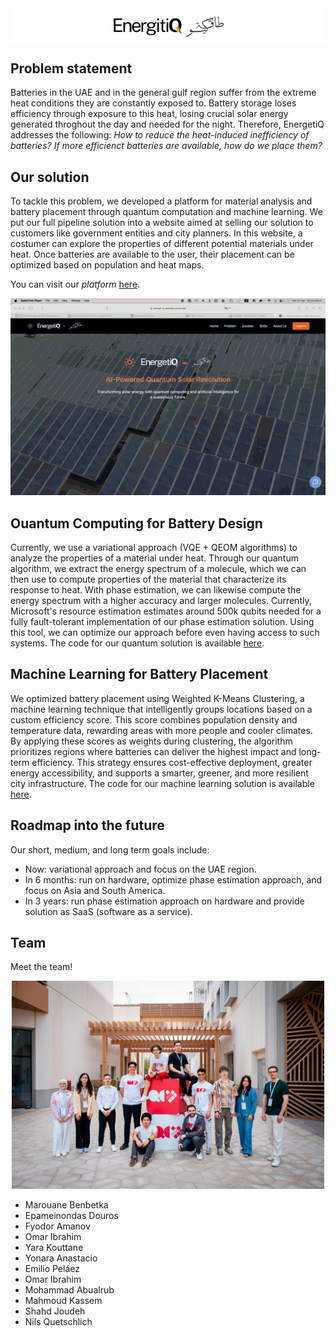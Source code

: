 <div style="text-align: center; background-color: white;">
  <img src="figs/logo.png" alt="image" width="200"/>
</div>

## Problem statement

Batteries in the UAE and in the general gulf region suffer from the extreme heat conditions they are constantly exposed to. Battery storage loses efficiency through exposure to this heat, losing crucial solar energy generated throghout the day and needed for the night. Therefore, EnergetiQ addresses the following: _How to reduce the heat-induced inefficiency of batteries? If more efficienct batteries are available, how do we place them?_

## Our solution

To tackle this problem, we developed a platform for material analysis and battery placement through quantum computation and machine learning. We put our full pipeline solution into a website aimed at selling our solution to customers like government entities and city planners. In this website, a costumer can explore the properties of different potential materials under heat. Once batteries are available to the user, their placement can be optimized based on population and heat maps.

You can visit our _platform_ [here](https://energti-q-website.vercel.app/products).

![](figs/website_demo.gif)

## Ouantum Computing for Battery Design

Currently, we use a variational approach (VQE + QEOM algorithms) to analyze the properties of a material under heat. Through our quantum algorithm, we extract the energy spectrum of a molecule, which we can then use to compute properties of the material that characterize its response to heat. With phase estimation, we can likewise compute the energy spectrum with a higher accuracy and larger molecules. Currently, Microsoft's resource estimation estimates around 500k qubits needed for a fully fault-tolerant implementation of our phase estimation solution. Using this tool, we can optimize our approach before even having access to such systems. The code for our quantum solution is available [here](https://github.com/epelaaez/EnergetiQ/tree/main/battery_design).

## Machine Learning for Battery Placement

We optimized battery placement using Weighted K-Means Clustering, a machine learning technique that intelligently groups locations based on a custom efficiency score. This score combines population density and temperature data, rewarding areas with more people and cooler climates. By applying these scores as weights during clustering, the algorithm prioritizes regions where batteries can deliver the highest impact and long-term efficiency. This strategy ensures cost-effective deployment, greater energy accessibility, and supports a smarter, greener, and more resilient city infrastructure. The code for our machine learning solution is available [here](https://github.com/epelaaez/EnergetiQ/tree/main/battery_optimization).

## Roadmap into the future

Our short, medium, and long term goals include:

-   Now: variational approach and focus on the UAE region.
-   In 6 months: run on hardware, optimize phase estimation approach, and focus on Asia and South America.
-   In 3 years: run phase estimation approach on hardware and provide solution as SaaS (software as a service).

## Team

Meet the team!

<div style="text-align: center;">
  <img src="figs/team.jpg" alt="image" width="500"/>
</div>

-   Marouane Benbetka
-   Epameinondas Douros
-   Fyodor Amanov
-   Omar Ibrahim
-   Yara Kouttane
-   Yonara Anastacio
-   Emilio Peláez
-   Omar Ibrahim
-   Mohammad Abualrub
-   Mahmoud Kassem
-   Shahd Joudeh
-   Nils Quetschlich
